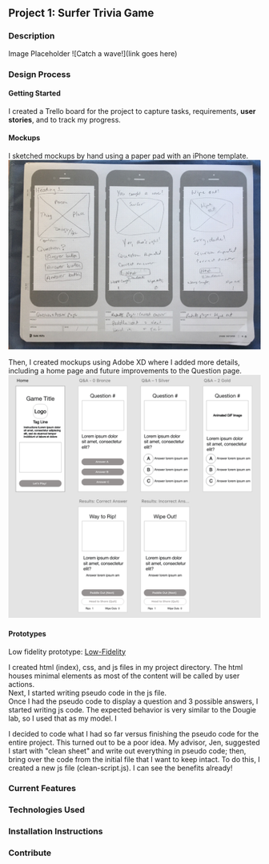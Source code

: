 ## Project 1: Surfer Trivia Game

### Description

Image Placeholder
![Catch a wave!](link goes here)

### Design Process

#### Getting Started

I created a Trello board for the project to capture tasks, requirements, **user stories**, and to track my progress.

#### Mockups

I sketched mockups by hand using a paper pad with an iPhone template.
![Hand-sketched mockups](/images/IMG_6314.jpg)

Then, I created mockups using Adobe XD where I added more details, including a home page and future improvements to the Question page.
![XD mockups](/images/XD_Mockups.png)

#### Prototypes

Low fidelity prototype: [Low-Fidelity](https://xd.adobe.com/view/83474e16-2e69-4ae0-5a98-d1051f513d9e-f576/)

I created html (index), css, and js files in my project directory. The html houses minimal elements as most of the content will be called by user actions.  
Next, I started writing pseudo code in the js file.  
Once I had the pseudo code to display a question and 3 possible answers, I started writing js code. The expected behavior is very similar to the Dougie lab, so I used that as my model. I

I decided to code what I had so far versus finishing the pseudo code for the entire project. This turned out to be a poor idea. My advisor, Jen, suggested I start with "clean sheet" and write out everything in pseudo code; then, bring over the code from the initial file that I want to keep intact. To do this, I created a new js file (clean-script.js). I can see the benefits already!

### Current Features

### Technologies Used

### Installation Instructions

### Contribute
